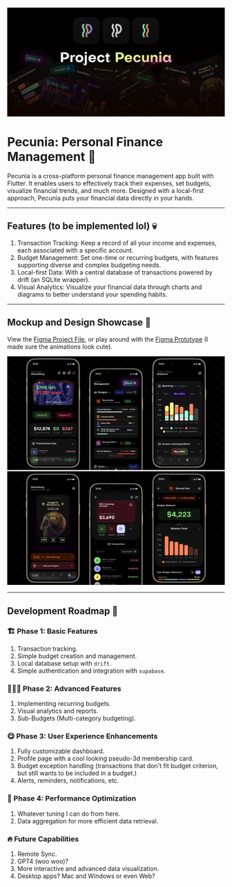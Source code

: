 ![Pecunia Banner](/assets/readme/Banner.png)

# Pecunia: Personal Finance Management 💸

Pecunia is a cross-platform personal finance management app built with Flutter. It enables users to effectively track their expenses, set budgets, visualize financial trends, and much more. Designed with a local-first approach, Pecunia puts your financial data directly in your hands.

---

## Features (to be implemented lol) 💀

1. Transaction Tracking: Keep a record of all your income and expenses, each associated with a specific account.
2. Budget Management: Set one-time or recurring budgets, with features supporting diverse and complex budgeting needs.
3. Local-first Data: With a central database of transactions powered by drift (an SQLite wrapper).
4. Visual Analytics: Visualize your financial data through charts and diagrams to better understand your spending habits.

---

## Mockup and Design Showcase 📱

View the [Figma Project File](https://www.figma.com/file/eSFHv1qQIq0d7z23L45xiK/Project-Pecunia?type=design&node-id=909%3A3488&t=yNe4EOVObaxCtKNY-1), or play around with the [Figma Prototype](https://www.figma.com/proto/eSFHv1qQIq0d7z23L45xiK/Project-Pecunia?page-id=775%3A1156&type=design&node-id=787-617&viewport=876%2C191%2C0.97&scaling=scale-down&starting-point-node-id=787%3A617) (I made sure the animations look cute).

![Mockup 1](/assets/readme/Mockup%20Group%201.png)
![Mockup 2](/assets/readme/Mockup%20Group%202.png)

---

## Development Roadmap 🚀

### 🏗️ Phase 1: Basic Features

1. Transaction tracking.
2. Simple budget creation and management.
3. Local database setup with `drift`.
4. Simple authentication and integration with `supabase`.

### 🧑🏼‍💻 Phase 2: Advanced Features

1. Implementing recurring budgets.
2. Visual analytics and reports.
3. Sub-Budgets (Multi-category budgeting).

### 😋 Phase 3: User Experience Enhancements

1. Fully customizable dashboard.
2. Profile page with a cool looking pseudo-3d membership card.
3. Budget exception handling (transactions that don't fit budget criterion, but still wants to be included in a budget.)
4. Alerts, reminders, notifications, etc.

### 💨 Phase 4: Performance Optimization

1. Whatever tuning I can do from here.
2. Data aggregation for more efficient data retrieval.

### 🔥 Future Capabilities

1. Remote Sync.
2. GPT4 (woo woo)?
3. More interactive and advanced data visualization.
4. Desktop apps? Mac and Windows or even Web?
